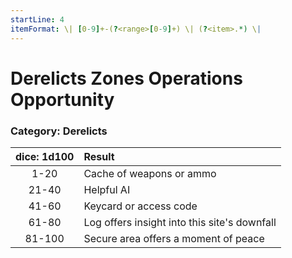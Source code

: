 ```yaml
---
startLine: 4
itemFormat: \| [0-9]+-(?<range>[0-9]+) \| (?<item>.*) \|
---
```

# Derelicts Zones Operations Opportunity
### Category: Derelicts

| dice: 1d100 | Result |
|:----:|:-------|
| 1-20 | Cache of weapons or ammo |
| 21-40 | Helpful AI |
| 41-60 | Keycard or access code |
| 61-80 | Log offers insight into this site's downfall |
| 81-100 | Secure area offers a moment of peace |